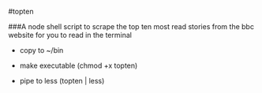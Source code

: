#topten

###A node shell script to scrape the top ten most read stories from the bbc website for you to read in the terminal

* copy to  ~/bin

* make executable (chmod +x topten)

* pipe to less (topten | less)
